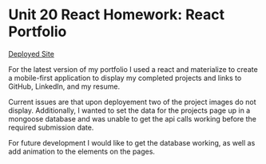# Unit 20 React Homework: React Portfolio

[Deployed Site](https://peaceful-tundra-86754.herokuapp.com)

For the latest version of my portfolio I used a react and materialize to create a mobile-first application to display my completed projects and links to GitHub, LinkedIn, and my resume. 

Current issues are that upon deployement two of the project images do not display. Additionally, I wanted to set the data for the projects page up in a mongoose database and was unable to get the api calls working before the required submission date. 

For future development I would like to get the database working, as well as add animation to the elements on the pages.

